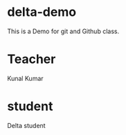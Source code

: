 # delta-demo
This is a Demo for git and Github class. 

# Teacher
Kunal Kumar

# student
Delta student